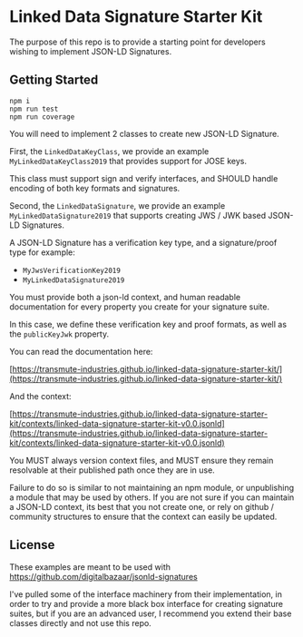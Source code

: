 # Linked Data Signature Starter Kit

The purpose of this repo is to provide a starting point for developers wishing to implement JSON-LD Signatures.

## Getting Started

```
npm i
npm run test
npm run coverage
```

You will need to implement 2 classes to create new JSON-LD Signature.

First, the `LinkedDataKeyClass`, we provide an example `MyLinkedDataKeyClass2019` that provides support for JOSE keys.

This class must support sign and verify interfaces, and SHOULD handle encoding of both key formats and signatures.

Second, the `LinkedDataSignature`, we provide an example `MyLinkedDataSignature2019` that supports creating JWS / JWK based JSON-LD Signatures.

A JSON-LD Signature has a verification key type, and a signature/proof type for example:

- `MyJwsVerificationKey2019`
- `MyLinkedDataSignature2019`

You must provide both a json-ld context, and human readable documentation for every property you create for your signature suite.

In this case, we define these verification key and proof formats, as well as the `publicKeyJwk` property.

You can read the documentation here:

[https://transmute-industries.github.io/linked-data-signature-starter-kit/](https://transmute-industries.github.io/linked-data-signature-starter-kit/)

And the context:

[https://transmute-industries.github.io/linked-data-signature-starter-kit/contexts/linked-data-signature-starter-kit-v0.0.jsonld](https://transmute-industries.github.io/linked-data-signature-starter-kit/contexts/linked-data-signature-starter-kit-v0.0.jsonld)

You MUST always version context files, and MUST ensure they remain resolvable at their published path once they are in use.

Failure to do so is similar to not maintaining an npm module, or unpublishing a module that may be used by others. If you are not sure if you can maintain a JSON-LD context, its best that you not create one, or rely on github / community structures to ensure that the context can easily be updated.

## License

These examples are meant to be used with https://github.com/digitalbazaar/jsonld-signatures

I've pulled some of the interface machinery from their implementation, in order to try and provide a more black box interface for creating signature suites, but if you are an advanced user, I recommend you extend their base classes directly and not use this repo.
